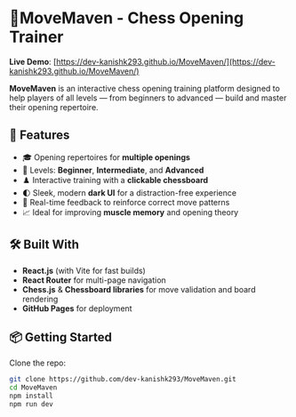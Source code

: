 # 👑MoveMaven - Chess Opening Trainer

**Live Demo**: [https://dev-kanishk293.github.io/MoveMaven/](https://dev-kanishk293.github.io/MoveMaven/)

**MoveMaven** is an interactive chess opening training platform designed to help players of all levels — from beginners to advanced — build and master their opening repertoire.

## 🚀 Features

- 🎓 Opening repertoires for **multiple openings**
- 🧠 Levels: **Beginner**, **Intermediate**, and **Advanced**
- ♟️ Interactive training with a **clickable chessboard**
- 🌓 Sleek, modern **dark UI** for a distraction-free experience
- 🔄 Real-time feedback to reinforce correct move patterns
- 📈 Ideal for improving **muscle memory** and opening theory

## 🛠️ Built With

- **React.js** (with Vite for fast builds)
- **React Router** for multi-page navigation
- **Chess.js** & **Chessboard libraries** for move validation and board rendering
- **GitHub Pages** for deployment

## 📦 Getting Started

Clone the repo:

```bash
git clone https://github.com/dev-kanishk293/MoveMaven.git
cd MoveMaven
npm install
npm run dev
